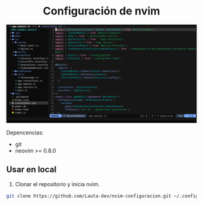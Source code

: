 <h1 align="center">Configuración de nvim</h1>

![nvim](./public/nvim.png)

Depencencias:
- git
- neovim >= 0.8.0

## Usar en local

1. Clonar el repositorio y inicia nvim.
```sh
git clone https://github.com/Lauta-dev/nvim-configuracion.git ~/.config/nvim; nvim
```

